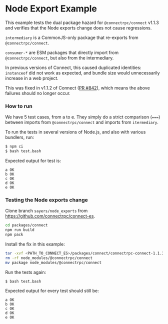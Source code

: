 Node Export Example
===================================

This example tests the dual package hazard for `@connectrpc/connect` v1.1.3 and verifies
that the Node exports change does not cause regressions.

`intermediary` is a CommonJS-only package that re-exports from `@connectrpc/connect`.

`consumer-*` are ESM packages that directly import from `@connectrpc/connect`, but
also from the intermediary.

In previous versions of Connect, this caused duplicated identities: `instanceof` did not work as expected, and
bundle size would unnecessarily increase in a web project.

This was fixed in v1.1.2 of Connect ([PR #842](https://github.com/connectrpc/connect-es/pull/842)), which
means the above failures should no longer occur.

### How to run

We have 5 test cases, from a to e. They simply do a strict comparison (`===`)
between imports from `@connectrpc/connect` and imports from `itermediary`.

To run the tests in several versions of Node.js, and also with various bundlers,
run:

```bash
$ npm ci
$ bash test.bash
```

Expected output for test is:

```
a OK
b OK
c OK
d OK
e OK
```

### Testing the Node exports change

Clone branch `sayers/node_exports` from https://github.com/connectrpc/connect-es.

```bash
cd packages/connect
npm run build
npm pack
```

Install the fix in this example:

```bash
tar -xvf <PATH_TO_CONNECT_ES>/packages/connect/connectrpc-connect-1.1.3.tgz
rm -rf node_modules/@connectrpc/connect
mv package node_modules/@connectrpc/connect
```

Run the tests again:

```bash
$ bash test.bash
```

Expected output for every test should still be:

```
a OK
b OK
c OK
d OK
e OK
```
